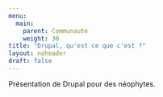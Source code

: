 ```yaml
---
menu:
  main:
    parent: Communauté
    weight: 30
title: "Drupal, qu'est ce que c'est ?"
layout: noheader
draft: false
---
```


Présentation de Drupal pour des néophytes.